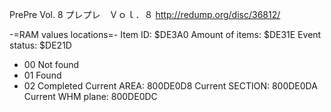 PrePre Vol. 8
プレプレ　Ｖｏｌ．８
http://redump.org/disc/36812/

-=RAM values locations=-
Item ID: $DE3A0
Amount of items: $DE31E
Event status: $DE21D
- 00 Not found
- 01 Found
- 02 Completed
Current AREA: 800DE0D8 
Current SECTION: 800DE0DA 
Current WHM plane: 800DE0DC 